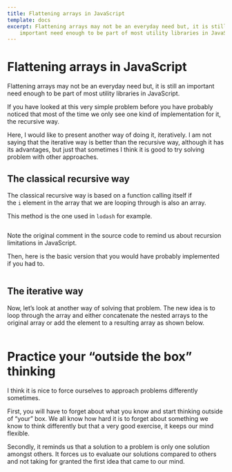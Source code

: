 ```yaml
---
title: Flattening arrays in JavaScript
template: docs
excerpt: Flattening arrays may not be an everyday need but, it is still an
    important need enough to be part of most utility libraries in JavaScript.
---
```


<!--StartFragment-->

# Flattening arrays in JavaScript

Flattening arrays may not be an everyday need but, it is still an important need enough to be part of most utility libraries in JavaScript.

If you have looked at this very simple problem before you have probably noticed that most of the time we only see one kind of implementation for it, the recursive way.

Here, I would like to present another way of doing it, iteratively. I am not saying that the iterative way is better than the recursive way, although it has its advantages, but just that sometimes I think it is good to try solving problem with other approaches.

## The classical recursive way

The classical recursive way is based on a function calling itself if the `i` element in the array that we are looping through is also an array.

This method is the one used in `lodash` for example.

```

```

Note the original comment in the source code to remind us about recursion limitations in JavaScript.

Then, here is the basic version that you would have probably implemented if you had to.

```

```

## The iterative way

Now, let’s look at another way of solving that problem. The new idea is to loop through the array and either concatenate the nested arrays to the original array or add the element to a resulting array as shown below.

```

```

# Practice your “outside the box” thinking

I think it is nice to force ourselves to approach problems differently sometimes.

First, you will have to forget about what you know and start thinking outside of “your” box. We all know how hard it is to forget about something we know to think differently but that a very good exercise, it keeps our mind flexible.

Secondly, it reminds us that a solution to a problem is only one solution amongst others. It forces us to evaluate our solutions compared to others and not taking for granted the first idea that came to our mind.

<!--EndFragment-->
